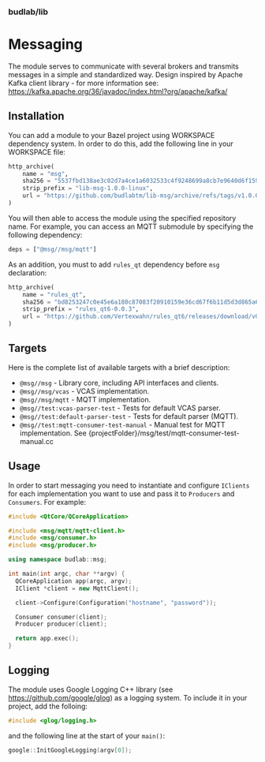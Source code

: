 ### budlab/lib
# Messaging

The module serves to communicate with several brokers and transmits messages in a simple and standardized way. Design inspired by Apache Kafka client library - for more information see: https://kafka.apache.org/36/javadoc/index.html?org/apache/kafka/



## Installation

You can add a module to your Bazel project using WORKSPACE dependency system. In order to do this, add the following line in your WORKSPACE file:

``` python
http_archive(
    name = "msg",
    sha256 = "5537fbd138ae3c02d7a4ce1a6032533c4f9248699a8cb7e9640d6f15999e019d",
    strip_prefix = "lib-msg-1.0.0-linux",
    url = "https://github.com/budlabtm/lib-msg/archive/refs/tags/v1.0.0-linux.tar.gz",
)
```

You will then able to access the module using the specified repository name. For example, you can access an MQTT submodule by specifying the following dependency:

```python
deps = ["@msg//msg/mqtt"]
```

As an addition, you must to add `rules_qt` dependency before `msg` declaration:

``` python
http_archive(
    name = "rules_qt",
    sha256 = "bd8253247c0e45e6a180c87083f20910159e36cd67f6b11d5d3d865a61ea52cd",
    strip_prefix = "rules_qt6-0.0.3",
    url = "https://github.com/Vertexwahn/rules_qt6/releases/download/v0.0.3/rules_qt6-v0.0.3.tar.gz",
)
```

## Targets

Here is the complete list of available targets with a brief description:

- `@msg//msg` - Library core, including API interfaces and clients.
- `@msg//msg/vcas` - VCAS implementation.
- `@msg//msg/mqtt` - MQTT implementation.
- `@msg//test:vcas-parser-test` - Tests for default VCAS parser.
- `@msg//test:default-parser-test` - Tests for default parser (MQTT).
- `@msg//test:mqtt-consumer-test-manual` - Manual test for MQTT implementation. See {projectFolder}/msg/test/mqtt-consumer-test-manual.cc



## Usage

In order to start messaging you need to instantiate and configure `IClients` for each implementation you want to use and pass it to `Producers` and `Consumers`. For example:

``` c++
#include <QtCore/QCoreApplication>

#include <msg/mqtt/mqtt-client.h>
#include <msg/consumer.h>
#include <msg/producer.h>

using namespace budlab::msg;

int main(int argc, char **argv) {
  QCoreApplication app(argc, argv);
  IClient *client = new MqttClient();

  client->Configure(Configuration("hostname", "password"));

  Consumer consumer(client);
  Producer producer(client);

  return app.exec();
}
```

## Logging

The module uses Google Logging C++ library (see https://github.com/google/glog) as a logging system. To include it in your project, add the folloing:

``` c++
#include <glog/logging.h>
```

and the following line at the start of your `main()`:

``` c++
google::InitGoogleLogging(argv[0]);
```
